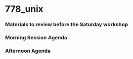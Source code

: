 # 778_unix

### Materials to review before the Saturday workshop

### Morning Session Agenda

### Afternoon Agenda
